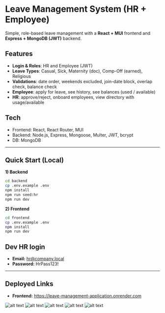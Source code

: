 # Leave Management System (HR + Employee)

Simple, role-based leave management with a **React + MUI** frontend and **Express + MongoDB (JWT)** backend.

## Features
- **Login & Roles**: HR and Employee (JWT)
- **Leave Types**: Casual, Sick, Maternity (doc), Comp-Off (earned), Religious
- **Validations**: date order, weekends excluded, join-date block, overlap check, balance check
- **Employee**: apply for leave, see history, see balances (used / available)
- **HR**: approve/reject, onboard employees, view directory with usage/available

## Tech
- Frontend: React, React Router, MUI
- Backend: Node.js, Express, Mongoose, Multer, JWT, bcrypt
- DB: MongoDB

---

## Quick Start (Local)

**1) Backend**
```bash
cd backend
cp .env.example .env
npm install
npm run seed:hr     
npm run dev         
```

**2) Frontend**
```bash
cd frontend
cp .env.example .env      
npm install
npm run dev                  
```

## Dev HR login
- **Email:** hr@company.local  
- **Password:** HrPass123!

---

## Deployed Links
- **Frontend:** https://leave-management-application.onrender.com  

 
![alt text](<Screenshot 2025-08-17 at 8.13.33 PM.png>)
![alt text](<Screenshot 2025-08-17 at 8.14.17 PM.png>)
![alt text](<Screenshot 2025-08-17 at 8.14.34 PM.png>)
![alt text](<Screenshot 2025-08-17 at 8.14.50 PM.png>)
![alt text](<Screenshot 2025-08-17 at 8.15.19 PM.png>)
